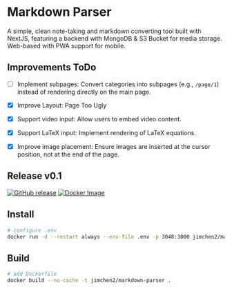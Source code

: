 # Markdown Parser

A simple, clean note-taking and markdown converting tool built with NextJS, featuring a backend with MongoDB & S3 Bucket for media storage. Web-based with PWA support for mobile.

## Improvements ToDo

<!-- - [ ] Address performance concerns: Optimize dynamic updating to handle large content more efficiently.
Deferred -->
- [ ] Implement subpages: Convert categories into subpages (e.g., `/page/1`) instead of rendering directly on the main page.
<!-- - [ ] Add Renameing
Deferred -->
- [x] Improve Layout: Page Too Ugly
<!-- - [ ] Enhance code formatting: Add syntax highlighting and a copy button for code blocks in HTML output.
Deferred -->
- [x] Support video input: Allow users to embed video content.
<!-- - [ ] Introduce private notes: Implement a three-tier password system (public view, private view, admin) for different access levels.
Deferred -->
- [x] Support LaTeX input: Implement rendering of LaTeX equations.
- [x] Improve image placement: Ensure images are inserted at the cursor position, not at the end of the page.


## Release v0.1

[![GitHub release](https://img.shields.io/github/v/release/jimchen2/markdown-parser?include_prereleases&logo=github)](https://github.com/jimchen2/markdown-parser/releases/tag/v0.1)
[![Docker Image](https://img.shields.io/badge/Docker-jimchen2%2Fmarkdown--parser-blue?logo=docker)](https://hub.docker.com/r/jimchen2/markdown-parser)

## Install

```sh
# configure .env
docker run -d --restart always --env-file .env -p 3048:3000 jimchen2/markdown-parser:latest
```

## Build

```sh
# add Dockerfile
docker build --no-cache -t jimchen2/markdown-parser .
```
